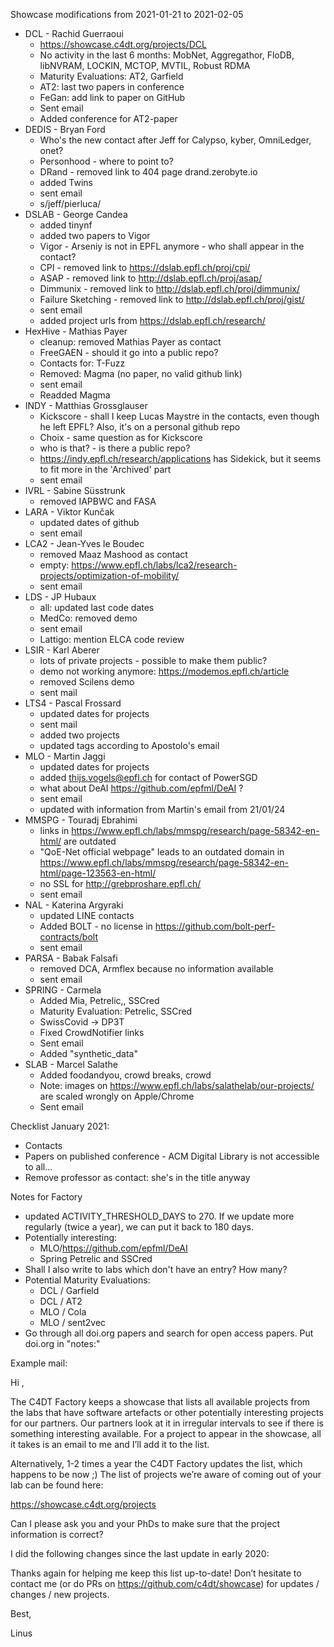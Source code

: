 Showcase modifications from 2021-01-21 to 2021-02-05

- DCL - Rachid Guerraoui
  - https://showcase.c4dt.org/projects/DCL
  - No activity in the last 6 months: MobNet, Aggregathor, FloDB, libNVRAM, LOCKIN, MCTOP, MVTIL, Robust RDMA
  - Maturity Evaluations: AT2, Garfield
  - AT2: last two papers in conference
  - FeGan: add link to paper on GitHub
  - Sent email
  - Added conference for AT2-paper
- DEDIS - Bryan Ford
  - Who's the new contact after Jeff for Calypso, kyber, OmniLedger, onet?
  - Personhood - where to point to?
  - DRand - removed link to 404 page drand.zerobyte.io
  - added Twins
  - sent email
  - s/jeff/pierluca/
- DSLAB - George Candea
  - added tinynf
  - added two papers to Vigor
  - Vigor - Arseniy is not in EPFL anymore - who shall appear in the contact?
  - CPI - removed link to https://dslab.epfl.ch/proj/cpi/
  - ASAP - removed link to http://dslab.epfl.ch/proj/asap/
  - Dimmunix - removed link to http://dslab.epfl.ch/proj/dimmunix/
  - Failure Sketching - removed link to http://dslab.epfl.ch/proj/gist/
  - sent email
  - added project urls from https://dslab.epfl.ch/research/
- HexHive - Mathias Payer
  - cleanup: removed Mathias Payer as contact
  - FreeGAEN - should it go into a public repo?
  - Contacts for: T-Fuzz
  - Removed: Magma (no paper, no valid github link)
  - sent email
  - Readded Magma
- INDY - Matthias Grossglauser
  - Kickscore - shall I keep Lucas Maystre in the contacts, even though he left EPFL? Also, it's on a personal github
   repo
  - Choix - same question as for Kickscore
  - who is that? - is there a public repo?
  - https://indy.epfl.ch/research/applications has Sidekick, but it seems to fit more in the 'Archived' part
  - sent email
- IVRL - Sabine Süsstrunk
  - removed IAPBWC and FASA 
- LARA - Viktor Kunčak
  - updated dates of github
  - sent email
- LCA2 - Jean-Yves le Boudec
  - removed Maaz Mashood as contact
  - empty: https://www.epfl.ch/labs/lca2/research-projects/optimization-of-mobility/
  - sent email
- LDS - JP Hubaux
  - all: updated last code dates
  - MedCo: removed demo 
  - sent email
  - Lattigo: mention ELCA code review
- LSIR - Karl Aberer
  - lots of private projects - possible to make them public?
  - demo not working anymore: https://modemos.epfl.ch/article
  - removed Scilens demo
  - sent mail
- LTS4 - Pascal Frossard
  - updated dates for projects
  - sent mail
  - added two projects
  - updated tags according to Apostolo's email
- MLO - Martin Jaggi
  - updated dates for projects
  - added thijs.vogels@epfl.ch for contact of PowerSGD
  - what about DeAI https://github.com/epfml/DeAI ?
  - sent email
  - updated with information from Martin's email from 21/01/24
- MMSPG - Touradj Ebrahimi
  - links in https://www.epfl.ch/labs/mmspg/research/page-58342-en-html/ are outdated
  - "QoE-Net official webpage" leads to an outdated domain in
    https://www.epfl.ch/labs/mmspg/research/page-58342-en-html/page-123563-en-html/
  - no SSL for http://grebproshare.epfl.ch/
  - sent email
- NAL - Katerina Argyraki
  - updated LINE contacts
  - Added BOLT - no license in https://github.com/bolt-perf-contracts/bolt
  - sent email  
- PARSA - Babak Falsafi
    - removed DCA, Armflex because no information available
    - sent email
- SPRING - Carmela
    - Added Mia, Petrelic,, SSCred
    - Maturity Evaluation: Petrelic, SSCred
    - SwissCovid -> DP3T
    - Fixed CrowdNotifier links
    - Sent email
    - Added "synthetic_data"
- SLAB - Marcel Salathe
    - Added foodandyou, crowd breaks, crowd
    - Note: images on https://www.epfl.ch/labs/salathelab/our-projects/ are scaled wrongly on Apple/Chrome
    - Sent email

Checklist January 2021:
- Contacts
- Papers on published conference - ACM Digital Library is not accessible to all…
- Remove professor as contact: she's in the title anyway

Notes for Factory
- updated ACTIVITY_THRESHOLD_DAYS to 270. If we update more regularly (twice a year), we can put it back to 180 days.
- Potentially interesting:
  - MLO/https://github.com/epfml/DeAI
  - Spring Petrelic and SSCred
- Shall I also write to labs which don't have an entry? How many?
- Potential Maturity Evaluations:
    - DCL / Garfield
    - DCL / AT2
    - MLO / Cola
    - MLO / sent2vec
- Go through all doi.org papers and search for open access papers. Put doi.org in "notes:"

Example mail:

Hi ,

The C4DT Factory keeps a showcase that lists all available projects from the labs that have software artefacts or other potentially interesting projects for our partners. 
Our partners look at it in irregular intervals to see if there is something interesting available. For a project to appear in the showcase, all it takes is an email to me and I’ll add it to the list. 

Alternatively, 1-2 times a year the C4DT Factory updates the list, which happens to be now ;) The list of projects we’re aware of coming out of your lab can be found here:

https://showcase.c4dt.org/projects

Can I please ask you and your PhDs to make sure that the project information is correct? 

I did the following changes since the last update in early 2020:

Thanks again for helping me keep this list up-to-date! Don’t hesitate to contact me (or do PRs on https://github.com/c4dt/showcase) for updates / changes / new projects.

Best,

Linus
